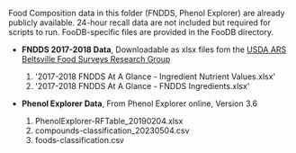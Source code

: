 Food Composition data in this folder (FNDDS, Phenol Explorer) are already publicly available. 24-hour recall data are not included but required for scripts to run. FooDB-specific files are provided in the FooDB directory.

- **FNDDS 2017-2018 Data**, Downloadable as xlsx files fom the [USDA ARS Beltsville Food Surveys Research Group](https://www.ars.usda.gov/northeast-area/beltsville-md-bhnrc/beltsville-human-nutrition-research-center/food-surveys-research-group/docs/fndds-download-databases/)
    1) '2017-2018 FNDDS At A Glance - Ingredient Nutrient Values.xlsx'
    2) '2017-2018 FNDDS At A Glance - FNDDS Ingredients.xlsx'

 -  **Phenol Explorer Data**, From Phenol Explorer online, Version 3.6
    
    1)  PhenolExplorer-RFTable_20190204.xlsx
    2)  compounds-classification_20230504.csv
    3)  foods-classification.csv
